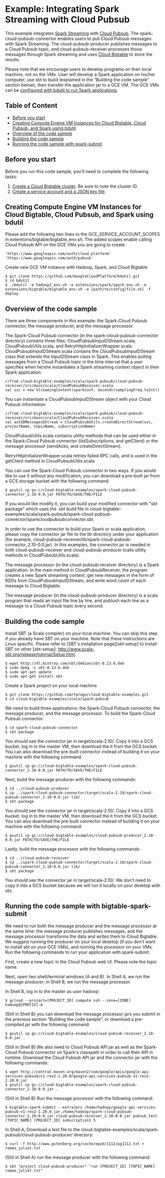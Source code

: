 # Example: Integrating Spark Streaming with Cloud Pubsub

This example integrates [Spark Streaming][spark-streaming] with [Cloud Pubsub][cloud-pubsub].
The spark-cloud-pubsub-connector enables users to pull Cloud Pubsub messages with Spark Streaming.
The cloud-pubsub-producer publishes messages to a Cloud Pubsub topic, and cloud-pubsub-receiver
processes those messages through Spark streaming and uses [Cloud Bigtable][landing-page] to store the results.

[spark-streaming]: https://spark.apache.org/
[cloud-pubsub]: https://cloud.google.com/pubsub/docs
[landing-page]: https://cloud.google.com/bigtable/docs/

Please note that we encourage users to develop programs on their local 
machine, not on the VMs. User will develop a Spark application on his/her 
computer, use sbt to build (explained in the “Building the code sample” 
section below), then transfer the application jar to a GCE VM. The GCE 
VMs can be [configured with bdutil to run Spark applications][create-vms].

## Table of Content
+ [Before you start][before-you-start]
+ [Creating Compute Engine VM Instances for Cloud Bigtable, Cloud Pubsub, and Spark using bdutil][create-vms]
+ [Overview of the code sample][overview]
+ [Building the code sample][building-the-code-sample]
+ [Running the code sample with spark-submit][running-the-code-sample]

[before-you-start]: #before-you-start
[create-vms]: #creating-compute-engine-vm-instances-for-cloud-bigtable-cloud-pubsub-and-spark-using-bdutil
[overview]: #overview-of-the-code-sample
[building-the-code-sample]: #building-the-code-sample
[running-the-code-sample]: #running-the-code-sample-with-bigtable-spark-submit


## Before you start

Before you run this code sample, you'll need to complete the following tasks:

1. [Create a Cloud Bigtable cluster][create-cluster]. Be sure to note the
cluster ID.
2. [Create a service account and a JSON key file][json-key].

[create-cluster]: https://cloud.google.com/bigtable/docs/creating-cluster
[json-key]: https://cloud.google.com/bigtable/docs/installing-hbase-client#service-account


## Creating Compute Engine VM Instances for Cloud Bigtable, Cloud Pubsub, and Spark using bdutil

Please add the following two lines to the GCE_SERVICE_ACCOUNT_SCOPES in extentions/bigtable/bigtable_env.sh. The added scopes enable calling Cloud Pubsub API on the GCE VMs you are going to create.

    'https://www.googleapis.com/auth/cloud-platform'
    'https://www.googleapis.com/auth/pubsub'

Create new GCE VM instance with Hadoop, Spark, and Cloud Bigtable

    $ git clone https://github.com/GoogleCloudPlatform/bdutil.git
    $ cd bdutil
    $ ./bdutil -e hadoop2_env.sh -e extensions/spark/spark_env.sh -e extensions/bigtable/bigtable_env.sh -e [path/to/config/file.sh] -f deploy



## Overview of the code sample

There are three components in this example: the Spark-Cloud Pubsub connector, the message producer, and the message processor.

The Spark-Cloud Pubsub connector (in the spark-cloud-pubsub-connector directory) contains three files: CloudPubsubInputDStream.scala, CloudPubsubUtils.scala, and RetryHttpInitializerWrapper.scala. CloudPubsubInputDStream.scala contains the CloudPubsubInputDStream class that extends the InputDStream class in Spark. This enables pulling messages from a Cloud Pubsub topic in the time interval that a user specifies when he/she instantiates a Spark streaming context object in their Spark application:

    //from cloud-bigtable-examples/scala/spark-pubsub/cloud-pubsub-receiver/src/main/scala/CloudPubsubReceiver.scala
    val ssc = new StreamingContext(sparkConf, Seconds(samplingFreq.toInt))

You can instantiate a CloudPubsubInputDStream object with your Cloud Pubsub information:

    //from cloud-bigtable-examples/scala/spark-pubsub/cloud-pubsub-receiver/src/main/scala/CloudPubsubReceiver.scala
    val ackIDMessagesDStream = CloudPubsubUtils.createDirectStream(ssc, projectName, topicName, subscriptionName)

CloudPubsubUtils.scala contains utility methods that can be used either in the Spark-Cloud Pubsub connector (listSubscriptions, and getClient) or the message processor (sendAcks, and createDirectStream). 

RetryHttpInitializerWrapper.scala retries failed RPC calls, and is used in the getClient method in CloudPubsubUtils.scala

You can use the Spark-Cloud Pubsub connector in two ways. If you would like to use it without any modification, you can download a pre-built jar from a GCS storage bucket with the following command:

    $ gsutil cp gs://cloud-bigtable-examples/spark-cloud-pubsub-connector_2.10-0.0.jar PATH/TO/SAVE/THE/FILE

If you would like modify it, you can build your modified connector with "sbt package" which uses the .sbt build file in cloud-bigtable-examples/scala/spark-pubsub/spark-cloud-pubsub-connector/sparkcloudpubsubconnector.sbt.

In order to use the connector to build your Spark or scala application, please copy the connector jar file to the lib directory under your application (for example, cloud-pubsub-receiver/lib/spark-cloud-pubsub-connector_2.10-0.0.jar). In this examples, the connector jar is needed in both cloud-pubsub-receiver and cloud-pubsub-producer (calls utility methods in CloudPubsubUtils.scala).

The message processor (in the cloud-pubsub-receiver directory) is a Spark application. In the main method in CloudPubsubReceiver, the program creates a new Spark streaming context, get new messages in the form of RDDs from CloudPubsubInputDStream, and write word count of each message to Cloud Bigtable.

The message producer (in the cloud-pubsub-producer directory) is a scala program that reads an input file line by line, and publush each line as a message to a Cloud Pubsub topic every second. 


## Building the code sample

Install SBT (a Scala compiler) on your local machine. You can skip this step
if you already have SBT on your machine. Note that these instructions are Linux
specific. Please refer to [SBT's installation page][sbt-setup] to install SBT on other
[sbt-setup]: http://www.scala-sbt.org/release/tutorial/Setup.html

    $ wget http://dl.bintray.com/sbt/debian/sbt-0.13.6.deb
    $ sudo dpkg -i sbt-0.13.6.deb
    $ sudo apt-get update
    $ sudo apt-get install sbt

Create a Spark project on your local machine

    $ git clone https://github.com/taragu/cloud-bigtable-examples.git
    $ cd cloud-bigtable-examples/scala/spark-pubsub

We need to build three applications: the Spark-Cloud Pubsub connector, the message producer, and the message processor. To build the Spark-Cloud Pubsub connector:

    $ cd spark-cloud-pubsub-connector
    $ sbt package

You should see the connector jar in target/scala-2.10/. Copy it
into a GCS bucket, log in to the master VM, then download the it from the GCS
bucket. You can also download the pre-built connector instead of building it on your machine with the following command:

    $ gsutil cp gs://cloud-bigtable-examples/spark-cloud-pubsub-connector_2.10-0.0.jar PATH/TO/SAVE/THE/FILE

Next, build the message producer with the following commands:

    $ cd ../cloud-pubsub-producer
    $ cp ../spark-cloud-pubsub-connector/target/scala-2.10/spark-cloud-pubsub-connector_2.10-0.0.jar lib/
    $ sbt package

You should see the connector jar in target/scala-2.10/. Copy it
into a GCS bucket, log in to the master VM, then download the it from the GCS
bucket. You can also download the pre-built connector instead of building it on your machine with the following command:

    $ gsutil cp gs://cloud-bigtable-examples/cloud-pubsub-producer_2.10-0.0.jar PATH/TO/SAVE/THE/FILE

Lastly, build the message processor with the following commands:

    $ cd ../cloud-pubsub-receiver
    $ cp ../spark-cloud-pubsub-connector/target/scala-2.10/spark-cloud-pubsub-connector_2.10-0.0.jar lib/
    $ sbt package

You should see the connector jar in target/scala-2.10/. We don't need to copy it into a GCS bucket because we will run it locally on your desktop with sbt.



## Running the code sample with bigtable-spark-submit

We need to run both the message producer and the message processor at the same time: the message producer publishes messages, and the message processor transforms the data and writes them to Cloud Bigtable. We suggest running the producer on your local desktop (if you don't want to install sbt on your GCE VMs), and running the processor on your VMs. Run the following commands to run your application with spark-submit.

First, create a new topic in the Cloud Pubsub web UI. Please note the topic name.

Next, open two shell/terminal windows (A and B). In Shell A, we run the message producer; in Shell B, we run the message processor. 

In Shell B, log in to the master as user hadoop:

    $ gcloud --project=[PROJECT_ID] compute ssh --zone=[ZONE] hadoop@[PREFIX]-m

(Still in Shell B) you can download the message processor jars you submit in the previous section
“Building the code sample”, or download a pre-compiled jar with the following
command:

	$ gsutil cp gs://cloud-bigtable-examples/cloud-pubsub-receiver_2.10-0.0.jar .

(Still in Shell B) We also need to Cloud Pubsub API jar as well as the Spark-Cloud Pubsub connector on Spark's classpath in order to call their API in runtime. Download the Cloud Pubsub API jar and the connector jar with the following commands:

    $ wget http://central.maven.org/maven2/com/google/apis/google-api-services-pubsub/v1-rev2-1.20.0/google-api-services-pubsub-v1-rev2-1.20.0.jar
    $ gsutil cp gs://cloud-bigtable-examples/spark-cloud-pubsub-connector_2.10-0.0.jar .

(Still in Shell B) Run the message processor with the following command:

    $ bigtable-spark-submit --extraJars /home/hadoop/google-api-services-pubsub-v1-rev2-1.20.0.jar,/home/hadoop/spark-cloud-pubsub-connector_2.10-0.0.jar cloud-pubsub-receiver_2.10-0.0.jar pubsub_test [TOPIC_NAME] [PROJECT_ID] subscription1 5

In Shell A, Download a text file to the cloud-bigtable-examples/scala/spark-pubsub/cloud-pubsub-producer/ directory:

    $ curl -f http://www.gutenberg.org/cache/epub/1112/pg1112.txt > romeo_juliet.txt

(Still in Shell A) run the message producer with the following command:

    $ sbt "project cloud-pubsub-producer" "run [PROJECT_ID] [TOPIC_NAME] romeo_juliet.txt"

